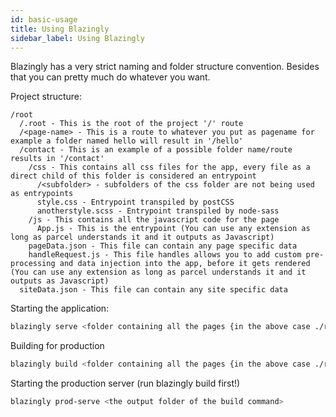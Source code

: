 ```yaml
---
id: basic-usage
title: Using Blazingly
sidebar_label: Using Blazingly
---
```


Blazingly has a very strict naming and folder structure convention. Besides that you can pretty much do whatever you want.

Project structure:
```
/root
  /.root - This is the root of the project '/' route
  /<page-name> - This is a route to whatever you put as pagename for example a folder named hello will result in '/hello'
  /contact - This is an example of a possible folder name/route results in '/contact'
    /css - This contains all css files for the app, every file as a direct child of this folder is considered an entrypoint
      /<subfolder> - subfolders of the css folder are not being used as entrypoints
      style.css - Entrypoint transpiled by postCSS
      anotherstyle.scss - Entrypoint transpiled by node-sass
    /js - This contains all the javascript code for the page
      App.js - This is the entrypoint (You can use any extension as long as parcel understands it and it outputs as Javascript)
    pageData.json - This file can contain any page specific data
    handleRequest.js - This file handles allows you to add custom pre-processing and data injection into the app, before it gets rendered (You can use any extension as long as parcel understands it and it outputs as Javascript)
  siteData.json - This file can contain any site specific data
```

Starting the application:
```bash
blazingly serve <folder containing all the pages {in the above case ./root}>
```

Building for production
```bash
blazingly build <folder containing all the pages {in the above case ./root}>
```

Starting the production server (run blazingly build first!)
```bash
blazingly prod-serve <the output folder of the build command>
```